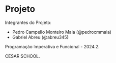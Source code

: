 # Projeto

Integrantes do Projeto:
- Pedro Campello Monteiro Maia (@pedrocmmaia)
- Gabriel Abreu (@abreu345)

Programação Imperativa e Funcional - 2024.2.

CESAR SCHOOL.

